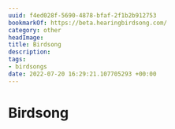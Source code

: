 ```yaml
---
uuid: f4ed028f-5690-4878-bfaf-2f1b2b912753
bookmarkOf: https://beta.hearingbirdsong.com/
category: other
headImage:
title: Birdsong
description:
tags:
- birdsongs
date: 2022-07-20 16:29:21.107705293 +00:00
---
```

# Birdsong


